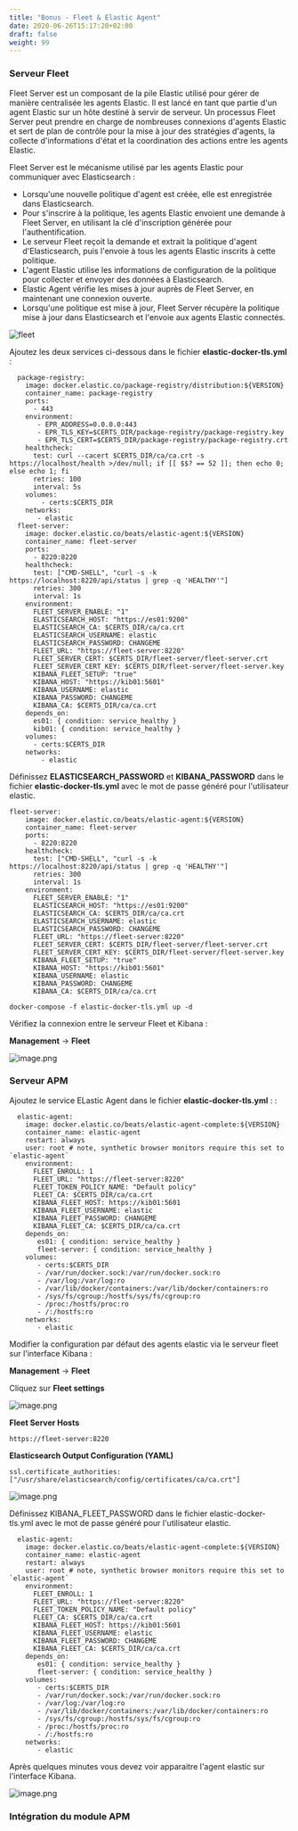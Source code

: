 ```yaml
---
title: "Bonus - Fleet & Elastic Agent"
date: 2020-06-26T15:17:20+02:00
draft: false
weight: 99
---
```


### Serveur Fleet

Fleet Server est un composant de la pile Elastic utilisé pour gérer de manière centralisée les agents Elastic. Il est lancé en tant que partie d'un agent Elastic sur un hôte destiné à servir de serveur. Un processus Fleet Server peut prendre en charge de nombreuses connexions d'agents Elastic et sert de plan de contrôle pour la mise à jour des stratégies d'agents, la collecte d'informations d'état et la coordination des actions entre les agents Elastic.

Fleet Server est le mécanisme utilisé par les agents Elastic pour communiquer avec Elasticsearch :

* Lorsqu'une nouvelle politique d'agent est créée, elle est enregistrée dans Elasticsearch.
* Pour s'inscrire à la politique, les agents Elastic envoient une demande à Fleet Server, en utilisant la clé d'inscription générée pour l'authentification.
* Le serveur Fleet reçoit la demande et extrait la politique d'agent d'Elasticsearch, puis l'envoie à tous les agents Elastic inscrits à cette politique.
* L'agent Elastic utilise les informations de configuration de la politique pour collecter et envoyer des données à Elasticsearch.
* Elastic Agent vérifie les mises à jour auprès de Fleet Server, en maintenant une connexion ouverte.
* Lorsqu'une politique est mise à jour, Fleet Server récupère la politique mise à jour dans Elasticsearch et l'envoie aux agents Elastic connectés.

![fleet](https://www.elastic.co/guide/en/fleet/current/images/fleet-server-communication.png)

Ajoutez les deux services ci-dessous dans le fichier **elastic-docker-tls.yml**  :

```
  package-registry:
    image: docker.elastic.co/package-registry/distribution:${VERSION}
    container_name: package-registry
    ports:
      - 443
    environment:
       - EPR_ADDRESS=0.0.0.0:443
       - EPR_TLS_KEY=$CERTS_DIR/package-registry/package-registry.key
       - EPR_TLS_CERT=$CERTS_DIR/package-registry/package-registry.crt
    healthcheck:
      test: curl --cacert $CERTS_DIR/ca/ca.crt -s https://localhost/health >/dev/null; if [[ $$? == 52 ]]; then echo 0; else echo 1; fi
      retries: 100
      interval: 5s
    volumes:
        - certs:$CERTS_DIR
    networks:
       - elastic
  fleet-server:
    image: docker.elastic.co/beats/elastic-agent:${VERSION}
    container_name: fleet-server
    ports:
      - 8220:8220
    healthcheck:
      test: ["CMD-SHELL", "curl -s -k https://localhost:8220/api/status | grep -q 'HEALTHY'"]
      retries: 300
      interval: 1s
    environment:
      FLEET_SERVER_ENABLE: "1"
      ELASTICSEARCH_HOST: "https://es01:9200"
      ELASTICSEARCH_CA: $CERTS_DIR/ca/ca.crt
      ELASTICSEARCH_USERNAME: elastic
      ELASTICSEARCH_PASSWORD: CHANGEME
      FLEET_URL: "https://fleet-server:8220"
      FLEET_SERVER_CERT: $CERTS_DIR/fleet-server/fleet-server.crt
      FLEET_SERVER_CERT_KEY: $CERTS_DIR/fleet-server/fleet-server.key
      KIBANA_FLEET_SETUP: "true"
      KIBANA_HOST: "https://kib01:5601"
      KIBANA_USERNAME: elastic
      KIBANA_PASSWORD: CHANGEME
      KIBANA_CA: $CERTS_DIR/ca/ca.crt
    depends_on:
      es01: { condition: service_healthy }
      kib01: { condition: service_healthy }
    volumes:
      - certs:$CERTS_DIR
    networks:
        - elastic

```

Définissez **ELASTICSEARCH_PASSWORD** et **KIBANA_PASSWORD** dans le fichier **elastic-docker-tls.yml** avec le mot de passe généré pour l'utilisateur elastic.

```
fleet-server:
    image: docker.elastic.co/beats/elastic-agent:${VERSION}
    container_name: fleet-server
    ports:
      - 8220:8220
    healthcheck:
      test: ["CMD-SHELL", "curl -s -k https://localhost:8220/api/status | grep -q 'HEALTHY'"]
      retries: 300
      interval: 1s
    environment:
      FLEET_SERVER_ENABLE: "1"
      ELASTICSEARCH_HOST: "https://es01:9200"
      ELASTICSEARCH_CA: $CERTS_DIR/ca/ca.crt
      ELASTICSEARCH_USERNAME: elastic
      ELASTICSEARCH_PASSWORD: CHANGEME
      FLEET_URL: "https://fleet-server:8220"
      FLEET_SERVER_CERT: $CERTS_DIR/fleet-server/fleet-server.crt
      FLEET_SERVER_CERT_KEY: $CERTS_DIR/fleet-server/fleet-server.key
      KIBANA_FLEET_SETUP: "true"
      KIBANA_HOST: "https://kib01:5601"
      KIBANA_USERNAME: elastic
      KIBANA_PASSWORD: CHANGEME
      KIBANA_CA: $CERTS_DIR/ca/ca.crt
```

```
docker-compose -f elastic-docker-tls.yml up -d
```

Vérifiez la connexion entre le serveur Fleet et Kibana :

**Management** -> **Fleet**

![image.png](/elastic-tutorial/images/attachments/prerequis/fleet.png)


### Serveur APM

Ajoutez le service ELastic Agent dans le fichier **elastic-docker-tls.yml**  : :

```
  elastic-agent:
    image: docker.elastic.co/beats/elastic-agent-complete:${VERSION}
    container_name: elastic-agent
    restart: always
    user: root # note, synthetic browser monitors require this set to `elastic-agent`
    environment:
      FLEET_ENROLL: 1
      FLEET_URL: "https://fleet-server:8220"
      FLEET_TOKEN_POLICY_NAME: "Default policy"
      FLEET_CA: $CERTS_DIR/ca/ca.crt
      KIBANA_FLEET_HOST: https://kib01:5601
      KIBANA_FLEET_USERNAME: elastic
      KIBANA_FLEET_PASSWORD: CHANGEME
      KIBANA_FLEET_CA: $CERTS_DIR/ca/ca.crt
    depends_on:
       es01: { condition: service_healthy }
       fleet-server: { condition: service_healthy }
    volumes:
       - certs:$CERTS_DIR
       - /var/run/docker.sock:/var/run/docker.sock:ro
       - /var/log:/var/log:ro
       - /var/lib/docker/containers:/var/lib/docker/containers:ro
       - /sys/fs/cgroup:/hostfs/sys/fs/cgroup:ro
       - /proc:/hostfs/proc:ro
       - /:/hostfs:ro
    networks:
       - elastic
```

Modifier la configuration par défaut des agents elastic via le serveur fleet sur l'interface Kibana :

**Management** -> **Fleet**

Cliquez sur **Fleet settings**

![image.png](/elastic-tutorial/images/attachments/debutant/fleet_settings.png)

**Fleet Server Hosts**

```
https://fleet-server:8220
```

**Elasticsearch Output Configuration (YAML)**

```
ssl.certificate_authorities: ["/usr/share/elasticsearch/config/certificates/ca/ca.crt"]
```

![image.png](/elastic-tutorial/images/attachments/debutant/fleet_settings_configuration.png)


Définissez KIBANA_FLEET_PASSWORD dans le fichier elastic-docker-tls.yml avec le mot de passe généré pour l'utilisateur elastic.


```
  elastic-agent:
    image: docker.elastic.co/beats/elastic-agent-complete:${VERSION}
    container_name: elastic-agent
    restart: always
    user: root # note, synthetic browser monitors require this set to `elastic-agent`
    environment:
      FLEET_ENROLL: 1
      FLEET_URL: "https://fleet-server:8220"
      FLEET_TOKEN_POLICY_NAME: "Default policy"
      FLEET_CA: $CERTS_DIR/ca/ca.crt
      KIBANA_FLEET_HOST: https://kib01:5601
      KIBANA_FLEET_USERNAME: elastic
      KIBANA_FLEET_PASSWORD: CHANGEME
      KIBANA_FLEET_CA: $CERTS_DIR/ca/ca.crt
    depends_on:
       es01: { condition: service_healthy }
       fleet-server: { condition: service_healthy }
    volumes:
       - certs:$CERTS_DIR
       - /var/run/docker.sock:/var/run/docker.sock:ro
       - /var/log:/var/log:ro
       - /var/lib/docker/containers:/var/lib/docker/containers:ro
       - /sys/fs/cgroup:/hostfs/sys/fs/cgroup:ro
       - /proc:/hostfs/proc:ro
       - /:/hostfs:ro
    networks:
       - elastic
```

Après quelques minutes vous devez voir apparaitre l'agent elastic sur l'interface Kibana.


![image.png](/elastic-tutorial/images/attachments/debutant/fleet_agent_elastic.png)


### Intégration du module APM

